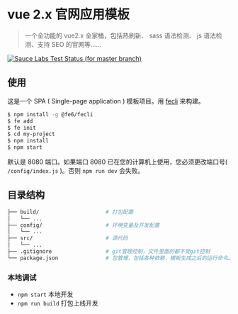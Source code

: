 # vue 2.x 官网应用模板
> 一个全功能的 vue2.x 全家桶，包括热刷新、 sass 语法检测、 js 语法检测、支持 SEO 的官网等……

[![Sauce Labs Test Status (for master branch)](https://badges.herokuapp.com/browsers?googlechrome=7&firefox=7&microsoftedge=10&iexplore=9&safari=10.10)](https://saucelabs.com/u/_wmhilton)

## 使用

这是一个 SPA ( Single-page application ) 模板项目。用 [fecli](https://github.com/fe6/fecli) 来构建。

``` bash
$ npm install -g @fe6/fecli
$ fe add
$ fe init
$ cd my-project
$ npm install
$ npm start
```

默认是 8080 端口。如果端口 8080 已在您的计算机上使用，您必须更改端口号( `/config/index.js` )。否则 `npm run dev` 会失败。

## 目录结构

``` bash
├── build/                     # 打包配置
│   └── ...
├── config/                    # 环境变量及开发配置
│   └── ...
├── src/                       # 源代码
│   └── ...
├── .gitignore                 # git管理控制，文件里面的都不受git控制
└── package.json               # 包管理，包括各种依赖，模板生成之后的运行命令……
```

### 本地调试

- `npm start` 本地开发
- `npm run build` 打包上线开发
